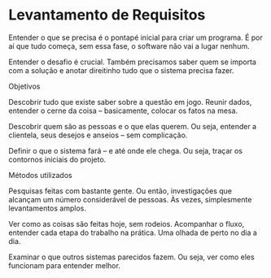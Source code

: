 # Levantamento de Requisitos




Entender o que se precisa é o pontapé inicial para criar um programa. É por aí que tudo começa, sem essa fase, o software não vai a lugar nenhum.

Entender o desafio é crucial. Também precisamos saber quem se importa com a solução e anotar direitinho tudo que o sistema precisa fazer.




Objetivos

Descobrir tudo que existe saber sobre a questão em jogo. Reunir dados, entender o cerne da coisa – basicamente, colocar os fatos na mesa.

Descobrir quem são as pessoas e o que elas querem. Ou seja, entender a clientela, seus desejos e anseios – sem complicação.

Definir o que o sistema fará – e até onde ele chega. Ou seja, traçar os contornos iniciais do projeto.




Métodos utilizados

Pesquisas feitas com bastante gente. Ou então, investigações que alcançam um número considerável de pessoas. Às vezes, simplesmente levantamentos amplos.

Ver como as coisas são feitas hoje, sem rodeios. Acompanhar o fluxo, entender cada etapa do trabalho na prática. Uma olhada de perto no dia a dia.

Examinar o que outros sistemas parecidos fazem. Ou seja, ver como eles funcionam para entender melhor.